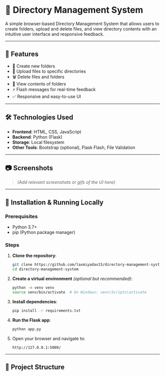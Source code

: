 # 📁 Directory Management System

A simple browser-based Directory Management System that allows users to create folders, upload and delete files, and view directory contents with an intuitive user interface and responsive feedback.

---

## 🚀 Features

- 📂 Create new folders
- 📄 Upload files to specific directories
- 🗑️ Delete files and folders
- 👀 View contents of folders
- ⚡ Flash messages for real-time feedback
- ✅ Responsive and easy-to-use UI

---

## 🛠️ Technologies Used

- **Frontend**: HTML, CSS, JavaScript
- **Backend**: Python (Flask)
- **Storage**: Local filesystem
- **Other Tools**: Bootstrap (optional), Flask Flash, File Validation

---

## 📷 Screenshots

> _(Add relevant screenshots or gifs of the UI here)_

---

## 🧪 Installation & Running Locally

### Prerequisites

- Python 3.7+
- pip (Python package manager)

### Steps

1. **Clone the repository**:
    ```bash
    git clone https://github.com/laxmiyadav15/directory-management-system.git
    cd directory-management-system
    ```

2. **Create a virtual environment** _(optional but recommended)_:
    ```bash
    python -m venv venv
    source venv/bin/activate  # On Windows: venv\Scripts\activate
    ```

3. **Install dependencies**:
    ```bash
    pip install -r requirements.txt
    ```

4. **Run the Flask app**:
    ```bash
    python app.py
    ```

5. Open your browser and navigate to:
    ```
    http://127.0.0.1:5000/
    ```

---

## 📂 Project Structure


